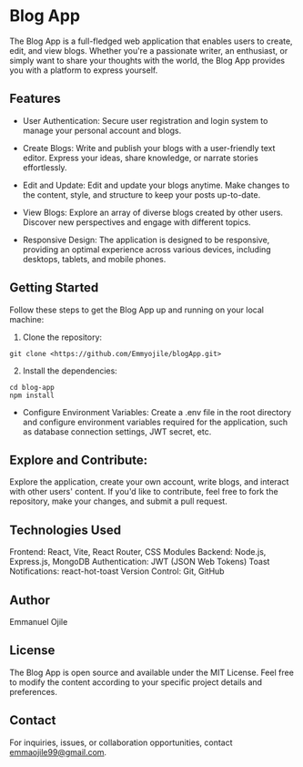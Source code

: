 # Blog App

The Blog App is a full-fledged web application that enables users to create, edit, and view blogs. Whether you're a passionate writer, an enthusiast, or simply want to share your thoughts with the world, the Blog App provides you with a platform to express yourself.

## Features
- User Authentication: Secure user registration and login system to manage your personal account and blogs.

- Create Blogs: Write and publish your blogs with a user-friendly text editor. Express your ideas, share knowledge, or narrate stories effortlessly.

- Edit and Update: Edit and update your blogs anytime. Make changes to the content, style, and structure to keep your posts up-to-date.

- View Blogs: Explore an array of diverse blogs created by other users. Discover new perspectives and engage with different topics.

- Responsive Design: The application is designed to be responsive, providing an optimal experience across various devices, including desktops, tablets, and mobile phones.

## Getting Started
Follow these steps to get the Blog App up and running on your local machine:

1. Clone the repository:
```shell
git clone <https://github.com/Emmyojile/blogApp.git>
```

2. Install the dependencies:
```shell
cd blog-app
npm install
```

- Configure Environment Variables: 
Create a .env file in the root directory and configure environment variables required for the application, such as database connection settings, JWT secret, etc.


## Explore and Contribute: 
Explore the application, create your own account, write blogs, and interact with other users' content. If you'd like to contribute, feel free to fork the repository, make your changes, and submit a pull request.

## Technologies Used
Frontend: React, Vite, React Router, CSS Modules
Backend: Node.js, Express.js, MongoDB
Authentication: JWT (JSON Web Tokens)
Toast Notifications: react-hot-toast
Version Control: Git, GitHub

## Author
Emmanuel Ojile

## License
The Blog App is open source and available under the MIT License.
Feel free to modify the content according to your specific project details and preferences.

## Contact
For inquiries, issues, or collaboration opportunities, contact emmaojile99@gmail.com.